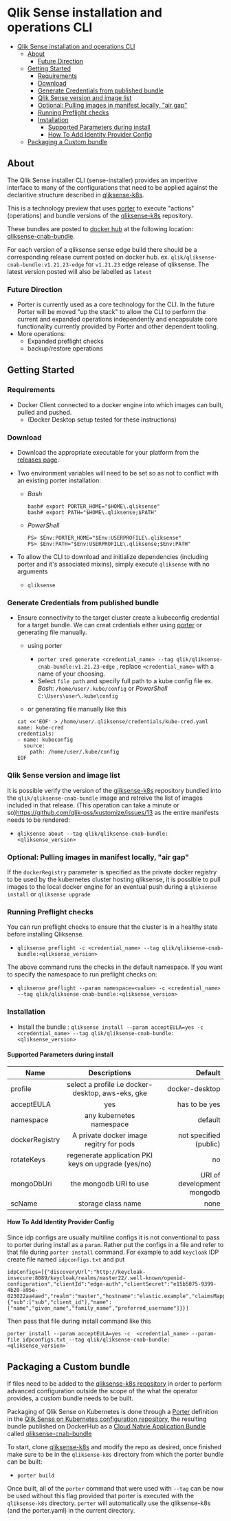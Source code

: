 # Qlik Sense installation and operations CLI

- [Qlik Sense installation and operations CLI](#qlik-sense-installation-and-operations-cli)
  - [About](#about)
    - [Future Direction](#future-direction)
  - [Getting Started](#getting-started)
    - [Requirements](#requirements)
    - [Download](#download)
    - [Generate Credentials from published bundle](#generate-credentials-from-published-bundle)
    - [Qlik Sense version and image list](#qliksense-version-and-image-list)
    - [Optional: Pulling images in manifest locally, "air gap"](#optional-pulling-images-in-manifest-locally-%22air-gap%22)
    - [Running Preflight checks](#running-preflight-checks)
    - [Installation](#installation)
      - [Supported Parameters during install](#supported-parameters-during-install)
      - [How To Add Identity Provider Config](#how-to-add-identity-provider-config)
  - [Packaging a Custom bundle](#packaging-a-custom-bundle)
  
## About

The Qlik Sense installer CLI (sense-installer) provides an imperitive interface to many of the configurations that need to be applied against the declaritive structure described in [qliksense-k8s](https://github.com/qlik-oss/qliksense-k8s).

This is a technology preview that uses [porter](https://porter.sh) to execute "actions" (operations) and bundle versions of the [qliksense-k8s](https://github.com/qlik-oss/qliksense-k8s) repository.

These bundles are posted to [docker hub](https://hub.docker.com/) at the following location: [qliksense-cnab-bundle](https://hub.docker.com/r/qlik/qliksense-cnab-bundle/tags).

For each version of a qliksense sense edge build there should be a corresponding release current posted on docker hub. ex. `qlik/qliksense-cnab-bundle:v1.21.23-edge` for `v1.21.23` edge release of qliksense. The latest version posted will also be labelled as `latest`

### Future Direction

- Porter is currently used as a core technology for the CLI. In the future Porter will be moved "up the stack" to allow the CLI to perform the current and expanded operations independently and encapsulate core functionality currently provided by Porter and other dependent tooling.
- More operations:
  - Expanded preflight checks
  - backup/restore operations

## Getting Started

### Requirements

- Docker Client connected to a docker engine into which images can built, pulled and pushed.
  - (Docker Desktop setup tested for these instructions)
  
### Download

- Download the appropriate executable for your platform from the [releases page](https://github.com/qlik-oss/sense-installer/releases).
- Two environment variables will need to be set so as not to conflict with an existing porter installation:
  - _Bash_

    ```shell
    bash# export PORTER_HOME="$HOME\.qliksense"
    bash# export PATH="$HOME\.qliksense;$PATH"
    ```

  - _PowerShell_

    ```shell
    PS> $Env:PORTER_HOME="$Env:USERPROFILE\.qliksense"
    PS> $Env:PATH="$Env:USERPROFILE\.qliksense;$Env:PATH"
    ```

- To allow the CLI to download and initialize dependencies (including porter and it's associated mixins), simply execute `qliksense` with no arguments
  - `qliksense`

### Generate Credentials from published bundle

- Ensure connectivity to the target cluster create a kubeconfig credential for a target bundle. We can creat crdentials either using [porter](https://porter.sh) or generating file manually.
  - using porter
    - `porter cred generate <credential_name> --tag qlik/qliksense-cnab-bundle:v1.21.23-edge`
  , replace `<credential_name>` with a name of your choosing.
    - Select `file path` and specify full path to a kube config file ex. _Bash_:
  `/home/user/.kube/config` or _PowerShell_ `C:\Users\user\.kube\config`

  - or generating file manually like this
  
  ```console
  cat <<'EOF' > /home/user/.qliksense/credentials/kube-cred.yaml
  name: kube-cred
  credentials:
  - name: kubeconfig
    source:
      path: /home/user/.kube/config
  EOF
  ```

### Qlik Sense version and image list

It is possible verify the version of the [qliksense-k8s](https://github.com/qlik-oss/qliksense-k8s) repository bundled into the `qlik/qliksense-cnab-bundle` image and retreive the list of images included in that release. (This operation can take a minute or so)<https://github.com/qlik-oss/kustomize/issues/13> as the entire manifests needs to be rendered:

- `qliksense about --tag qlik/qliksense-cnab-bundle:<qliksense_version>`

### Optional: Pulling images in manifest locally, "air gap"

If the `dockerRegistry` parameter is specified as the private docker registry to be used by the kubernetes cluster hosting qliksense, it is possible to pull images to the local docker engine for an eventual push during a `qliksense install` or `qliksense upgrade`

### Running Preflight checks

You can run preflight checks to ensure that the cluster is in a healthy state before installing Qliksense.

- `qliksense preflight -c <credential_name> --tag qlik/qliksense-cnab-bundle:<qliksense_version>`

The above command runs the checks in the default namespace. If you want to specify the namespace to run preflight checks on:

- `qliksense preflight --param namespace=<value> -c <credential_name> --tag qlik/qliksense-cnab-bundle:<qliksense_version>`

### Installation

- Install the bundle : `qliksense install --param acceptEULA=yes -c <credential_name> --tag qlik/qliksense-cnab-bundle:<qliksense_version>`

#### Supported Parameters during install

| Name        | Descriptions           | Default  |
| ------------- |:-------------:| -----:|
| profile      | select a profile i.e docker-desktop, aws-eks, gke | docker-desktop |
| acceptEULA      | yes | has to be yes |
| namespace      | any kubernetes namespace      |   default |
| dockerRegistry      | A private docker image regitry for pods    |   not specified (public) |
| rotateKeys | regenerate application PKI keys on upgrade (yes/no)      |    no |
| mongoDbUri | the mongodb URI to use      |    URI of development mongodb |
| scName | storage class name      |    none |

#### How To Add Identity Provider Config

Since idp configs are usually multiline configs it is not conventional to pass to porter during install as a `param`. Rather put the configs in a file and refer to that file during `porter install` command. For example to add `keycloak` IDP create file named `idpconfigs.txt` and put

```shell
idpConfigs=[{"discoveryUrl":"http://keycloak-insecure:8089/keycloak/realms/master22/.well-known/openid-configuration","clientId":"edge-auth","clientSecret":"e15b5075-9399-4b20-a95e-023022aa4aed","realm":"master","hostname":"elastic.example","claimsMapping":{"sub":["sub","client_id"],"name":["name","given_name","family_name","preferred_username"]}}]

```

Then pass that file during install command like this

```shell
porter install --param acceptEULA=yes -c  <credential_name> --param-file idpconfigs.txt --tag qlik/qliksense-cnab-bundle:<qliksense_version>`
```

## Packaging a Custom bundle

If files need to be added to the [qliksense-k8s repository](https://github.com/qlik-oss/qliksense-k8s) in order to perform advanced configuration outside the scope of the what the operator provides, a custom bundle needs to be built.

Packaging of Qlik Sense on Kubernetes is done through a [Porter](https://porter.sh/) definition in the [Qlik Sense on Kubernetes configuration repository](https://github.com/qlik-oss/qliksense-k8s/blob/master/porter.yaml), the resulting bundle published on DockerHub as a [Cloud Natvie Application Bundle](https://cnab.io/) called [qliksense-cnab-bundle](https://hub.docker.com/r/qlik/qliksense-cnab-bundle)

To start, clone [qliksense-k8s](https://github.com/qlik-oss/qliksense-k8s) and modify the repo as desired, once finished make sure to be in the `qliksense-k8s` directory from which the porter bundle can be built:

- `porter build`

Once built, all of the `porter` command that were used with `--tag` can be now be used without this flag provided that porter is executed with the `qliksense-k8s` directory. `porter` will automatically use the qliksense-k8s (and the porter.yaml) in the current directory.
